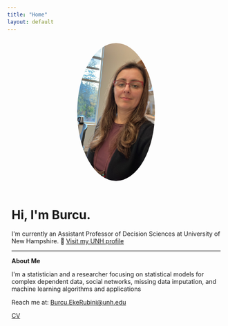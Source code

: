 ```yaml
---
title: "Home"
layout: default
---
```


<div style="display: flex; flex-wrap: wrap; align-items: center;">
  <div style="flex: 1 1 200px; text-align: center; padding: 10px;">
    <img src="assets/68785690-070C-479C-83E2-56EEBAF23A29.JPG" width="180px" style="border-radius: 50%;">
  </div>
  <div style="flex: 2 1 300px; padding: 10px;">



# Hi, I'm Burcu.

I'm currently an Assistant Professor of Decision Sciences at University of New Hampshire. 🔗 [Visit my UNH profile](https://paulcollege.unh.edu/person/burcu-eke-rubini)

---

**About Me**

I'm a statistician and a researcher focusing on statistical models for complex dependent data, social networks, missing data imputation, and machine learning algorithms and applications

Reach me at: Burcu.EkeRubini@unh.edu 

[CV]([https://universitysystemnh-my.sharepoint.com/:b:/g/personal/be1008_usnh_edu/EZA0BSqWGIVCrVVKgkIBN84B2G_xF1S3GRJXPKfrweC8ow?e=dCSXfC](https://universitysystemnh-my.sharepoint.com/:b:/g/personal/be1008_usnh_edu/EW3TLndu2AhGqWy6zBDxvl0BOm-OCJjG36FxoThtd4pkhw?e=KWEnTV))

  </div>
</div>

